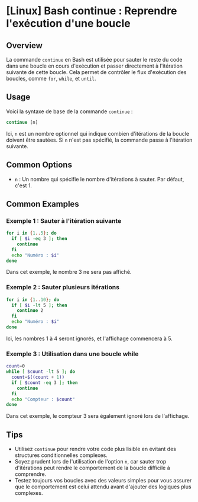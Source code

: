 # [Linux] Bash continue : Reprendre l'exécution d'une boucle

## Overview
La commande `continue` en Bash est utilisée pour sauter le reste du code dans une boucle en cours d'exécution et passer directement à l'itération suivante de cette boucle. Cela permet de contrôler le flux d'exécution des boucles, comme `for`, `while`, et `until`.

## Usage
Voici la syntaxe de base de la commande `continue` :

```bash
continue [n]
```

Ici, `n` est un nombre optionnel qui indique combien d'itérations de la boucle doivent être sautées. Si `n` n'est pas spécifié, la commande passe à l'itération suivante.

## Common Options
- `n` : Un nombre qui spécifie le nombre d'itérations à sauter. Par défaut, c'est 1.

## Common Examples

### Exemple 1 : Sauter à l'itération suivante
```bash
for i in {1..5}; do
  if [ $i -eq 3 ]; then
    continue
  fi
  echo "Numéro : $i"
done
```
Dans cet exemple, le nombre 3 ne sera pas affiché.

### Exemple 2 : Sauter plusieurs itérations
```bash
for i in {1..10}; do
  if [ $i -lt 5 ]; then
    continue 2
  fi
  echo "Numéro : $i"
done
```
Ici, les nombres 1 à 4 seront ignorés, et l'affichage commencera à 5.

### Exemple 3 : Utilisation dans une boucle while
```bash
count=0
while [ $count -lt 5 ]; do
  count=$((count + 1))
  if [ $count -eq 3 ]; then
    continue
  fi
  echo "Compteur : $count"
done
```
Dans cet exemple, le compteur 3 sera également ignoré lors de l'affichage.

## Tips
- Utilisez `continue` pour rendre votre code plus lisible en évitant des structures conditionnelles complexes.
- Soyez prudent lors de l'utilisation de l'option `n`, car sauter trop d'itérations peut rendre le comportement de la boucle difficile à comprendre.
- Testez toujours vos boucles avec des valeurs simples pour vous assurer que le comportement est celui attendu avant d'ajouter des logiques plus complexes.